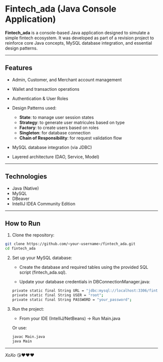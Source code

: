 # Fintech_ada (Java Console Application)

**Fintech_ada** is a console-based Java application designed to simulate a simple fintech ecosystem. It was developed as part of a revision project to reinforce core Java concepts, MySQL database integration, and essential design patterns.

---

## Features

-  Admin, Customer, and Merchant account management
-  Wallet and transaction operations
-  Authentication & User Roles
  
-  Design Patterns used:
      - **State**: to manage user session states
      - **Strategy**: to generate user matricules based on type
      - **Factory**: to create users based on roles
      - **Singleton**: for database connection
      - **Chain of Responsibility**: for request validation flow
-  MySQL database integration (via JDBC)
-  Layered architecture (DAO, Service, Model)

---

## Technologies

- Java (Native)
- MySQL
- DBeaver
- IntelliJ IDEA Community Edition

---

## How to Run

1. Clone the repository:

```bash
git clone https://github.com/<your-username>/fintech_ada.git
cd fintech_ada
```

2. Set up your MySQL database:

    - Create the database and required tables using the provided SQL script (fintech_ada.sql).

    - Update your database credentials in DBConnectionManager.java:

    ```bash
    private static final String URL = "jdbc:mysql://localhost:3306/fintech_ada";
    private static final String USER = "root";
    private static final String PASSWORD = "your_password";
    ```

3. Run the project:

    - From your IDE (IntelliJ/NetBeans) → Run Main.java
      
    Or use:

   ```bash
   javac Main.java
   java Main
   ```
---


_XoXo_ 😘❤️❤️❤️
